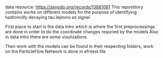 data resource: https://zenodo.org/records/13881061
This repostitory contains works on different models for the purpose of identifying hadroncilly decaying tau leptons as signal

First place to start is the data intro which is where the first preprocessings are done in order to do the coordinate changes requried by the models
Also in data intro there are some visulizations

Then work with the models can be found in their respecting folders, work on the ParticleFlow Network is done in efntest file
